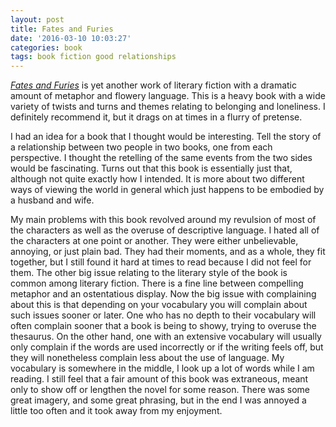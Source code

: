 ```yaml
---
layout: post
title: Fates and Furies
date: '2016-03-10 10:03:27'
categories: book
tags: book fiction good relationships
---
```


[*Fates and Furies*][fates-amazon] is yet another work of
literary fiction with a dramatic amount of metaphor and flowery
language. This is a heavy book with a wide variety of twists
and turns and themes relating to belonging and loneliness. I definitely
recommend it, but it drags on at times in a flurry of pretense.

I had an idea for a book that I thought would be interesting. Tell the story
of a relationship between two people in two books, one from each perspective.
I thought the retelling of the same events from the two sides would be
fascinating. Turns out that this book is essentially just that, although
not quite exactly how I intended. It is more about two different ways of viewing
the world in general which just happens to be embodied by a husband and wife.

My main problems with this book revolved around my revulsion of most of the
characters as well as the overuse of descriptive language. I hated all
of the characters at one point or another. They were either unbelievable,
annoying, or just plain bad. They had their moments, and as a whole, they
fit together, but I still found it hard at times to read because I did
not feel for them. The other big issue relating to the literary style of
the book is common among literary fiction. There is a fine line between
compelling metaphor and an ostentatious display. Now the big issue with
complaining about this is that depending on your vocabulary you will complain
about such issues sooner or later. One who has no depth to their vocabulary will
often complain sooner that a book is being to showy, trying to overuse the
thesaurus. On the other hand, one with an extensive vocabulary will usually
only complain if the words are used incorrectly or if the writing feels off,
but they will nonetheless complain less about the use of language. My vocabulary
is somewhere in the middle, I look up a lot of words while I am reading.
I still feel that a fair amount of this book was extraneous, meant only
to show off or lengthen the novel for some reason. There was some great
imagery, and some great phrasing, but in the end I was annoyed a little too
often and it took away from my enjoyment.

[fates-amazon]:     http://amzn.com/B00SI0B5VW

